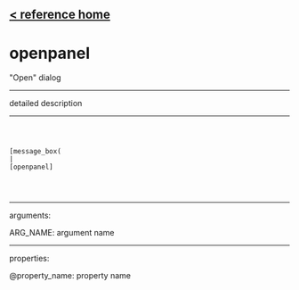[< reference home](ceammc_lib.html)
---

# openpanel


&#34;Open&#34; dialog

---

detailed description
<br>


---


```



[message_box(                                 
|
[openpanel]


            
```

---
arguments:

ARG_NAME: argument name<br>

---
properties:

@property_name: property name<br>

